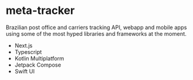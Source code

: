 # meta-tracker

Brazilian post office and carriers tracking API, webapp and mobile apps using some of the most hyped libraries and frameworks at the moment.

- Next.js
- Typescript
- Kotlin Multiplatform
- Jetpack Compose 
- Swift UI

